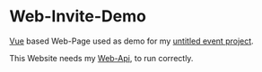 # Web-Invite-Demo
[Vue](https://vuejs.org/) based Web-Page used as demo for my [untitled event project](https://github.com/EliasSchaut/untitled-event-invite).

This Website needs my [Web-Api](https://github.com/EliasSchaut/Web-Api), to run correctly.

